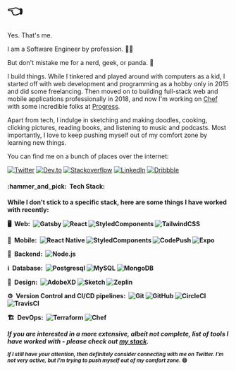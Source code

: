 <h1>👈</h1>

Yes. That's me. 

I am a Software Engineer by profession.&nbsp;:technologist:&nbsp;

But don't mistake me for a nerd, geek, or panda. :panda_face:

I build things. While I tinkered and played around with computers as a kid, I started off with web development and programming as a hobby only in 2015 and did some freelancing. Then moved on to building full-stack web and mobile applications professionally in 2018, and now I'm working on [Chef](https://www.chef.io/) with some incredible folks at [Progress](https://www.progress.com/).

Apart from tech, I indulge in sketching and making doodles, cooking, clicking pictures, reading books, and listening to music and podcasts. Most importantly, I love to keep pushing myself out of my comfort zone by learning new things.

You can find me on a bunch of places over the internet:

[![Twitter](https://img.shields.io/badge/-Twitter-1da1f2?style=flat-square&logo=twitter&logoColor=FFF)](https://twitter.com/rishiikc) [![Dev.to](https://img.shields.io/badge/-DevCommunity-000000?style=flat-square&logo=dev.to&logoColor=FFF)](https://dev.to/rishikc) [![Stackoverflow](https://img.shields.io/badge/-StackOverflow-f48024?style=flat-square&logo=stackoverflow&logoColor=FFF)](https://stackoverflow.com/users/11104618/rishichawda) [![LinkedIn](https://img.shields.io/badge/-LinkedIn-0a66c2?style=flat-square&logo=linkedin&logoColor=FFF)](https://www.linkedin.com/in/rkrishi) [![Dribbble](https://img.shields.io/badge/-Dribbble-ea4c89?style=flat-square&logo=dribbble&logoColor=FFF)](https://dribbble.com/rishikc)

<h4>:hammer_and_pick:&nbsp;&nbsp;Tech Stack:<h4>

While I don't stick to a specific stack, here are some things I have worked with recently:

:desktop_computer:&nbsp;&nbsp;Web:&nbsp;
  ![Gatsby](https://img.shields.io/badge/-Gatsby-0A1A2F?style=flat-square&logo=gatsby)
  ![React](https://img.shields.io/badge/-React-0A1A2F?style=flat-square&logo=react)
  ![StyledComponents](https://img.shields.io/badge/-StyledComponents-0A1A2F?style=flat-square&logo=styled-components&logoColor=fff)
  ![TailwindCSS](https://img.shields.io/badge/-TailwindCSS-0A1A2F?style=flat-square&logo=tailwind-css&logoColor=fff)

:iphone:&nbsp;&nbsp;Mobile:&nbsp;
  ![React Native](https://img.shields.io/badge/-React%20Native-0A1A2F?style=flat-square&logo=React&logoColor=00d8fd)
  ![StyledComponents](https://img.shields.io/badge/-StyledComponents-0A1A2F?style=flat-square&logo=styled-components&logoColor=fff)
  ![CodePush](https://img.shields.io/badge/-CodePush-0A1A2F?style=flat-square&logo=codepush&logoColor=fff)
  ![Expo](https://img.shields.io/badge/-Expo-0A1A2F?style=flat-square&logo=Expo&logoColor=FFF)

:abacus:&nbsp;&nbsp;Backend:&nbsp;
  ![Node.js](https://img.shields.io/badge/-Node.js-0A1A2F?style=flat-square&logo=node.js)

:information_source:&nbsp;&nbsp;Database:&nbsp;
  ![Postgresql](https://img.shields.io/badge/-Postgresql-0A1A2F?style=flat-square&logo=postgresql)
  ![MySQL](https://img.shields.io/badge/-MySQL-0A1A2F?style=flat-square&logo=mysql&logoColor=00d8fd)
  ![MongoDB](https://img.shields.io/badge/-MongoDB-0A1A2F?style=flat-square&logo=mongodb)

:art:&nbsp;&nbsp;Design:&nbsp;
  ![AdobeXD](https://img.shields.io/badge/-AdobeXD-0A1A2F?style=flat-square&logo=adobe-xd)
  ![Sketch](https://img.shields.io/badge/-Sketch-0A1A2F?style=flat-square&logo=sketch)
  ![Zeplin](https://img.shields.io/badge/-Zeplin-0A1A2F?style=flat-square&logo=zeplin)

:gear:&nbsp;&nbsp;Version Control and CI/CD pipelines:&nbsp;
  ![Git](https://img.shields.io/badge/-Git-0A1A2F?style=flat-square&logo=git)
  ![GitHub](https://img.shields.io/badge/-GitHub-0A1A2F?style=flat-square&logo=github)
  ![CircleCI](https://img.shields.io/badge/-CircleCI-0A1A2F?style=flat-square&logo=circleci)
  ![TravisCI](https://img.shields.io/badge/-TravisCI-0A1A2F?style=flat-square&logo=travis)

:building_construction:&nbsp;&nbsp;DevOps:&nbsp;
  ![Terraform](https://img.shields.io/badge/-Terraform-0A1A2F?style=flat-square&logo=terraform)
  ![Chef](https://img.shields.io/badge/-Chef-0A1A2F?style=flat-square&logo=chef)

_If you are interested in a more extensive, albeit not complete, list of tools I have worked with - please check out [my stack](https://stackshare.io/rishichawda/my-stack)._

<small> _If I still have your attention, then definitely consider connecting with me on Twitter. I'm not very active, but I'm trying to push myself out of my comfort zone._ :smile: </small>
